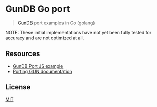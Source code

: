 # GunDB Go port

> [GunDB](https://github.com/amark/gun) port examples in Go (golang)


NOTE: These initial implementations have not yet been fully tested for accuracy and are not optimized at all.

## Resources

- [GunDB Port JS example](https://github.com/gundb/port)
- [Porting GUN documentation](https://gun.eco/docs/Porting-GUN)

## License

[MIT](LICENSE)
